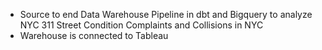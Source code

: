 - Source to end Data Warehouse Pipeline in dbt and Bigquery to analyze NYC 311 Street Condition Complaints and Collisions in NYC
- Warehouse is connected to Tableau
